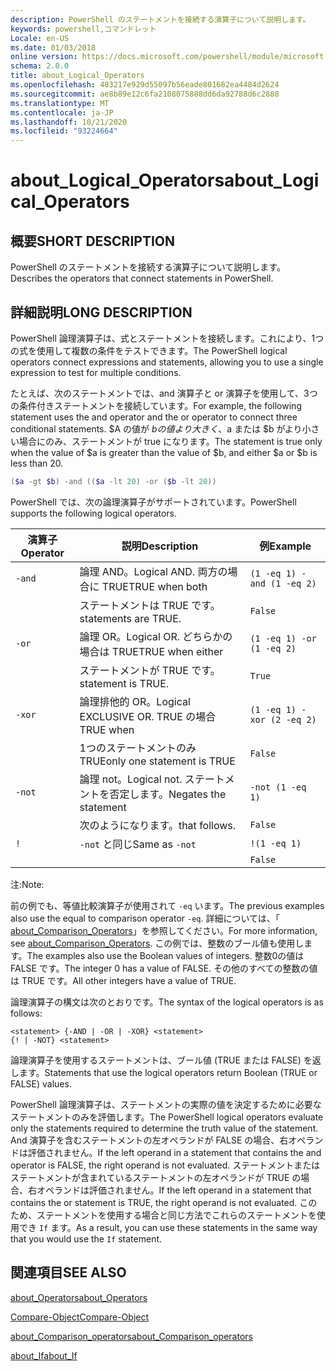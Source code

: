 ```yaml
---
description: PowerShell のステートメントを接続する演算子について説明します。
keywords: powershell,コマンドレット
Locale: en-US
ms.date: 01/03/2018
online version: https://docs.microsoft.com/powershell/module/microsoft.powershell.core/about/about_logical_operators?view=powershell-6&WT.mc_id=ps-gethelp
schema: 2.0.0
title: about_Logical_Operators
ms.openlocfilehash: 483217e929d55097b56eade801682ea4484d2624
ms.sourcegitcommit: ae8b89e12c6fa2108075888dd6da92788d6c2888
ms.translationtype: MT
ms.contentlocale: ja-JP
ms.lasthandoff: 10/21/2020
ms.locfileid: "93224664"
---
```

# <a name="about_logical_operators"></a><span data-ttu-id="6b0f0-104">about_Logical_Operators</span><span class="sxs-lookup"><span data-stu-id="6b0f0-104">about_Logical_Operators</span></span>

## <a name="short-description"></a><span data-ttu-id="6b0f0-105">概要</span><span class="sxs-lookup"><span data-stu-id="6b0f0-105">SHORT DESCRIPTION</span></span>
<span data-ttu-id="6b0f0-106">PowerShell のステートメントを接続する演算子について説明します。</span><span class="sxs-lookup"><span data-stu-id="6b0f0-106">Describes the operators that connect statements in PowerShell.</span></span>

## <a name="long-description"></a><span data-ttu-id="6b0f0-107">詳細説明</span><span class="sxs-lookup"><span data-stu-id="6b0f0-107">LONG DESCRIPTION</span></span>

<span data-ttu-id="6b0f0-108">PowerShell 論理演算子は、式とステートメントを接続します。これにより、1つの式を使用して複数の条件をテストできます。</span><span class="sxs-lookup"><span data-stu-id="6b0f0-108">The PowerShell logical operators connect expressions and statements, allowing you to use a single expression to test for multiple conditions.</span></span>

<span data-ttu-id="6b0f0-109">たとえば、次のステートメントでは、and 演算子と or 演算子を使用して、3つの条件付きステートメントを接続しています。</span><span class="sxs-lookup"><span data-stu-id="6b0f0-109">For example, the following statement uses the and operator and the or operator to connect three conditional statements.</span></span> <span data-ttu-id="6b0f0-110">$A の値が $b の値より大きく、$a または $b がより小さい場合にのみ、ステートメントが true になります。</span><span class="sxs-lookup"><span data-stu-id="6b0f0-110">The statement is true only when the value of $a is greater than the value of $b, and either $a or $b is less than</span></span>
20.

```powershell
($a -gt $b) -and (($a -lt 20) -or ($b -lt 20))
```

<span data-ttu-id="6b0f0-111">PowerShell では、次の論理演算子がサポートされています。</span><span class="sxs-lookup"><span data-stu-id="6b0f0-111">PowerShell supports the following logical operators.</span></span>

|<span data-ttu-id="6b0f0-112">演算子</span><span class="sxs-lookup"><span data-stu-id="6b0f0-112">Operator</span></span>|<span data-ttu-id="6b0f0-113">説明</span><span class="sxs-lookup"><span data-stu-id="6b0f0-113">Description</span></span>                        |<span data-ttu-id="6b0f0-114">例</span><span class="sxs-lookup"><span data-stu-id="6b0f0-114">Example</span></span>                   |
|--------|-----------------------------------|--------------------------|
|`-and`  |<span data-ttu-id="6b0f0-115">論理 AND。</span><span class="sxs-lookup"><span data-stu-id="6b0f0-115">Logical AND.</span></span> <span data-ttu-id="6b0f0-116">両方の場合に TRUE</span><span class="sxs-lookup"><span data-stu-id="6b0f0-116">TRUE when both</span></span>        |`(1 -eq 1) -and (1 -eq 2)`|
|        |<span data-ttu-id="6b0f0-117">ステートメントは TRUE です。</span><span class="sxs-lookup"><span data-stu-id="6b0f0-117">statements are TRUE.</span></span>               |`False`                   |
|`-or`   |<span data-ttu-id="6b0f0-118">論理 OR。</span><span class="sxs-lookup"><span data-stu-id="6b0f0-118">Logical OR.</span></span> <span data-ttu-id="6b0f0-119">どちらかの場合は TRUE</span><span class="sxs-lookup"><span data-stu-id="6b0f0-119">TRUE when either</span></span>       |`(1 -eq 1) -or (1 -eq 2)` |
|        |<span data-ttu-id="6b0f0-120">ステートメントが TRUE です。</span><span class="sxs-lookup"><span data-stu-id="6b0f0-120">statement is TRUE.</span></span>                 |`True`                    |
|`-xor`  |<span data-ttu-id="6b0f0-121">論理排他的 OR。</span><span class="sxs-lookup"><span data-stu-id="6b0f0-121">Logical EXCLUSIVE OR.</span></span> <span data-ttu-id="6b0f0-122">TRUE の場合</span><span class="sxs-lookup"><span data-stu-id="6b0f0-122">TRUE when</span></span>    |`(1 -eq 1) -xor (2 -eq 2)`|
|        |<span data-ttu-id="6b0f0-123">1つのステートメントのみ TRUE</span><span class="sxs-lookup"><span data-stu-id="6b0f0-123">only one statement is TRUE</span></span>         |`False`                   |
|`-not`  |<span data-ttu-id="6b0f0-124">論理 not。</span><span class="sxs-lookup"><span data-stu-id="6b0f0-124">Logical not.</span></span> <span data-ttu-id="6b0f0-125">ステートメントを否定します。</span><span class="sxs-lookup"><span data-stu-id="6b0f0-125">Negates the statement</span></span> |`-not (1 -eq 1)`          |
|        |<span data-ttu-id="6b0f0-126">次のようになります。</span><span class="sxs-lookup"><span data-stu-id="6b0f0-126">that follows.</span></span>                      |`False`                   |
|`!`     |<span data-ttu-id="6b0f0-127">`-not` と同じ</span><span class="sxs-lookup"><span data-stu-id="6b0f0-127">Same as `-not`</span></span>                     |`!(1 -eq 1)`              |
|        |                                   |`False`                   |

 <span data-ttu-id="6b0f0-128">注:</span><span class="sxs-lookup"><span data-stu-id="6b0f0-128">Note:</span></span>

<span data-ttu-id="6b0f0-129">前の例でも、等値比較演算子が使用されて `-eq` います。</span><span class="sxs-lookup"><span data-stu-id="6b0f0-129">The previous examples also use the equal to comparison operator `-eq`.</span></span> <span data-ttu-id="6b0f0-130">詳細については、「 [about_Comparison_Operators](about_Comparison_Operators.md)」を参照してください。</span><span class="sxs-lookup"><span data-stu-id="6b0f0-130">For more information, see [about_Comparison_Operators](about_Comparison_Operators.md).</span></span> <span data-ttu-id="6b0f0-131">この例では、整数のブール値も使用します。</span><span class="sxs-lookup"><span data-stu-id="6b0f0-131">The examples also use the Boolean values of integers.</span></span> <span data-ttu-id="6b0f0-132">整数0の値は FALSE です。</span><span class="sxs-lookup"><span data-stu-id="6b0f0-132">The integer 0 has a value of FALSE.</span></span> <span data-ttu-id="6b0f0-133">その他のすべての整数の値は TRUE です。</span><span class="sxs-lookup"><span data-stu-id="6b0f0-133">All other integers have a value of TRUE.</span></span>

<span data-ttu-id="6b0f0-134">論理演算子の構文は次のとおりです。</span><span class="sxs-lookup"><span data-stu-id="6b0f0-134">The syntax of the logical operators is as follows:</span></span>

```
<statement> {-AND | -OR | -XOR} <statement>
{! | -NOT} <statement>
```

<span data-ttu-id="6b0f0-135">論理演算子を使用するステートメントは、ブール値 (TRUE または FALSE) を返します。</span><span class="sxs-lookup"><span data-stu-id="6b0f0-135">Statements that use the logical operators return Boolean (TRUE or FALSE) values.</span></span>

<span data-ttu-id="6b0f0-136">PowerShell 論理演算子は、ステートメントの実際の値を決定するために必要なステートメントのみを評価します。</span><span class="sxs-lookup"><span data-stu-id="6b0f0-136">The PowerShell logical operators evaluate only the statements required to determine the truth value of the statement.</span></span> <span data-ttu-id="6b0f0-137">And 演算子を含むステートメントの左オペランドが FALSE の場合、右オペランドは評価されません。</span><span class="sxs-lookup"><span data-stu-id="6b0f0-137">If the left operand in a statement that contains the and operator is FALSE, the right operand is not evaluated.</span></span>
<span data-ttu-id="6b0f0-138">ステートメントまたはステートメントが含まれているステートメントの左オペランドが TRUE の場合、右オペランドは評価されません。</span><span class="sxs-lookup"><span data-stu-id="6b0f0-138">If the left operand in a statement that contains the or statement is TRUE, the right operand is not evaluated.</span></span> <span data-ttu-id="6b0f0-139">このため、ステートメントを使用する場合と同じ方法でこれらのステートメントを使用でき `If` ます。</span><span class="sxs-lookup"><span data-stu-id="6b0f0-139">As a result, you can use these statements in the same way that you would use the `If` statement.</span></span>

## <a name="see-also"></a><span data-ttu-id="6b0f0-140">関連項目</span><span class="sxs-lookup"><span data-stu-id="6b0f0-140">SEE ALSO</span></span>

[<span data-ttu-id="6b0f0-141">about_Operators</span><span class="sxs-lookup"><span data-stu-id="6b0f0-141">about_Operators</span></span>](about_Operators.md)

[<span data-ttu-id="6b0f0-142">Compare-Object</span><span class="sxs-lookup"><span data-stu-id="6b0f0-142">Compare-Object</span></span>](xref:Microsoft.PowerShell.Utility.Compare-Object)

[<span data-ttu-id="6b0f0-143">about_Comparison_operators</span><span class="sxs-lookup"><span data-stu-id="6b0f0-143">about_Comparison_operators</span></span>](about_Comparison_Operators.md)

[<span data-ttu-id="6b0f0-144">about_If</span><span class="sxs-lookup"><span data-stu-id="6b0f0-144">about_If</span></span>](about_If.md)
